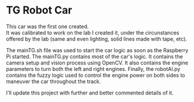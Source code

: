 # TG Robot Car
This car was the first one created.\
It was calibrated to work on the lab I created it, under the circunstances offered by the lab (same and even lighting, solid lines made with tape, etc).

The mainTG.sh file was used to start the car logic as soon as the Raspberry Pi started.
The mainTG.py contains most of the car's logic. It contains the camera setup and vision process using OpenCV. It also contains the engine parameters to turn both the left and right engines.
Finally, the robotAI.py contains the fuzzy logic used to control the engine power on both sides to maneuver the car throughout the track.

I'll update this project with further and better commented details of it.
